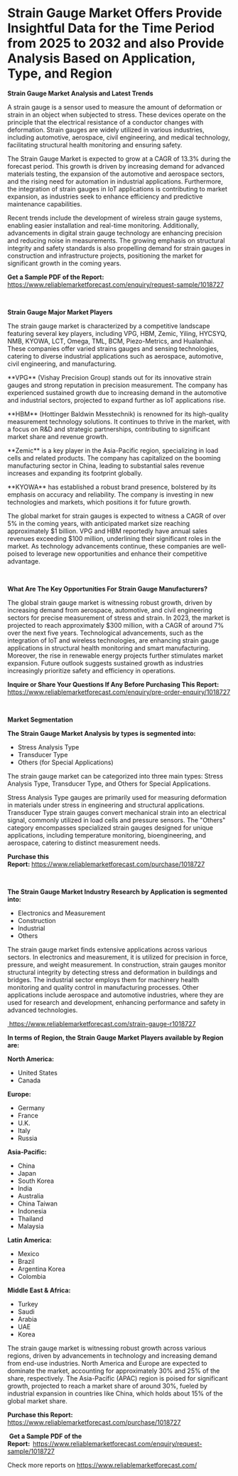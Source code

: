 <p><h1>Strain Gauge Market Offers Provide Insightful Data for the Time Period from 2025 to 2032 and also Provide Analysis Based on Application, Type, and Region</h1></p><p><strong>Strain Gauge Market Analysis and Latest Trends</strong></p>
<p><p>A strain gauge is a sensor used to measure the amount of deformation or strain in an object when subjected to stress. These devices operate on the principle that the electrical resistance of a conductor changes with deformation. Strain gauges are widely utilized in various industries, including automotive, aerospace, civil engineering, and medical technology, facilitating structural health monitoring and ensuring safety.</p><p>The Strain Gauge Market is expected to grow at a CAGR of 13.3% during the forecast period. This growth is driven by increasing demand for advanced materials testing, the expansion of the automotive and aerospace sectors, and the rising need for automation in industrial applications. Furthermore, the integration of strain gauges in IoT applications is contributing to market expansion, as industries seek to enhance efficiency and predictive maintenance capabilities.</p><p>Recent trends include the development of wireless strain gauge systems, enabling easier installation and real-time monitoring. Additionally, advancements in digital strain gauge technology are enhancing precision and reducing noise in measurements. The growing emphasis on structural integrity and safety standards is also propelling demand for strain gauges in construction and infrastructure projects, positioning the market for significant growth in the coming years.</p></p>
<p><strong>Get a Sample PDF of the Report:&nbsp;</strong> <a href="https://www.reliablemarketforecast.com/enquiry/request-sample/1018727?utm_campaign=3081&utm_medium=2&utm_source=Github&utm_content=ia&utm_term=08042025&utm_id=strain-gauge">https://www.reliablemarketforecast.com/enquiry/request-sample/1018727</a></p>
<p>&nbsp;</p>
<p><strong>Strain Gauge Major Market Players</strong></p>
<p><p>The strain gauge market is characterized by a competitive landscape featuring several key players, including VPG, HBM, Zemic, Yiling, HYCSYQ, NMB, KYOWA, LCT, Omega, TML, BCM, Piezo-Metrics, and Hualanhai. These companies offer varied strains gauges and sensing technologies, catering to diverse industrial applications such as aerospace, automotive, civil engineering, and manufacturing.</p><p>**VPG** (Vishay Precision Group) stands out for its innovative strain gauges and strong reputation in precision measurement. The company has experienced sustained growth due to increasing demand in the automotive and industrial sectors, projected to expand further as IoT applications rise.</p><p>**HBM** (Hottinger Baldwin Messtechnik) is renowned for its high-quality measurement technology solutions. It continues to thrive in the market, with a focus on R&D and strategic partnerships, contributing to significant market share and revenue growth. </p><p>**Zemic** is a key player in the Asia-Pacific region, specializing in load cells and related products. The company has capitalized on the booming manufacturing sector in China, leading to substantial sales revenue increases and expanding its footprint globally.</p><p>**KYOWA** has established a robust brand presence, bolstered by its emphasis on accuracy and reliability. The company is investing in new technologies and markets, which positions it for future growth.</p><p>The global market for strain gauges is expected to witness a CAGR of over 5% in the coming years, with anticipated market size reaching approximately $1 billion. VPG and HBM reportedly have annual sales revenues exceeding $100 million, underlining their significant roles in the market. As technology advancements continue, these companies are well-poised to leverage new opportunities and enhance their competitive advantage.</p></p>
<p>&nbsp;</p>
<p><strong>What Are The Key Opportunities For Strain Gauge Manufacturers?</strong></p>
<p><p>The global strain gauge market is witnessing robust growth, driven by increasing demand from aerospace, automotive, and civil engineering sectors for precise measurement of stress and strain. In 2023, the market is projected to reach approximately $300 million, with a CAGR of around 7% over the next five years. Technological advancements, such as the integration of IoT and wireless technologies, are enhancing strain gauge applications in structural health monitoring and smart manufacturing. Moreover, the rise in renewable energy projects further stimulates market expansion. Future outlook suggests sustained growth as industries increasingly prioritize safety and efficiency in operations.</p></p>
<p><strong>Inquire or Share Your Questions If Any Before Purchasing This Report:</strong> <a href="https://www.reliablemarketforecast.com/enquiry/pre-order-enquiry/1018727?utm_campaign=3081&utm_medium=2&utm_source=Github&utm_content=ia&utm_term=08042025&utm_id=strain-gauge">https://www.reliablemarketforecast.com/enquiry/pre-order-enquiry/1018727</a></p>
<p>&nbsp;</p>
<p><strong>Market Segmentation</strong></p>
<p><strong>The Strain Gauge Market Analysis by types is segmented into:</strong></p>
<p><ul><li>Stress Analysis Type</li><li>Transducer Type</li><li>Others (for Special Applications)</li></ul></p>
<p><p>The strain gauge market can be categorized into three main types: Stress Analysis Type, Transducer Type, and Others for Special Applications. </p><p>Stress Analysis Type gauges are primarily used for measuring deformation in materials under stress in engineering and structural applications. Transducer Type strain gauges convert mechanical strain into an electrical signal, commonly utilized in load cells and pressure sensors. The "Others" category encompasses specialized strain gauges designed for unique applications, including temperature monitoring, bioengineering, and aerospace, catering to distinct measurement needs.</p></p>
<p><strong>Purchase this Report:&nbsp;</strong><a href="https://www.reliablemarketforecast.com/purchase/1018727?utm_campaign=3081&utm_medium=2&utm_source=Github&utm_content=ia&utm_term=08042025&utm_id=strain-gauge">https://www.reliablemarketforecast.com/purchase/1018727</a></p>
<p>&nbsp;</p>
<p><strong>The Strain Gauge Market Industry Research by Application is segmented into:</strong></p>
<p><ul><li>Electronics and Measurement</li><li>Construction</li><li>Industrial</li><li>Others</li></ul></p>
<p><p>The strain gauge market finds extensive applications across various sectors. In electronics and measurement, it is utilized for precision in force, pressure, and weight measurement. In construction, strain gauges monitor structural integrity by detecting stress and deformation in buildings and bridges. The industrial sector employs them for machinery health monitoring and quality control in manufacturing processes. Other applications include aerospace and automotive industries, where they are used for research and development, enhancing performance and safety in advanced technologies.</p></p>
<p><a href="https://www.reliablemarketforecast.com/strain-gauge-r1018727?utm_campaign=3081&utm_medium=2&utm_source=Github&utm_content=ia&utm_term=08042025&utm_id=strain-gauge">&nbsp;https://www.reliablemarketforecast.com/strain-gauge-r1018727</a></p>
<p><strong>In terms of Region, the Strain Gauge Market Players available by Region are:</strong></p>
<p>
    <p> <strong> North America: </strong>
        <ul>
            <li>United States</li>
            <li>Canada</li>
        </ul>
        </p> 
    <p> <strong> Europe: </strong>
        <ul>
            <li>Germany</li>
            <li>France</li>
            <li>U.K.</li>
            <li>Italy</li>
            <li>Russia</li>
        </ul>
        </p> 
    <p> <strong> Asia-Pacific: </strong>
        <ul>
            <li>China</li>
            <li>Japan</li>
            <li>South Korea</li>
            <li>India</li>
            <li>Australia</li>
            <li>China Taiwan</li>
            <li>Indonesia</li>
            <li>Thailand</li>
            <li>Malaysia</li>
        </ul>
        </p> 
    <p> <strong> Latin America: </strong>
        <ul>
            <li>Mexico</li>
            <li>Brazil</li>
            <li>Argentina Korea</li>
            <li>Colombia</li>
        </ul>
        </p> 
    <p> <strong> Middle East & Africa: </strong>
        <ul>
            <li>Turkey</li>
            <li>Saudi</li>
            <li>Arabia</li>
            <li>UAE</li>
            <li>Korea</li>
        </ul>
    </p>
    </p>
<p><p>The strain gauge market is witnessing robust growth across various regions, driven by advancements in technology and increasing demand from end-use industries. North America and Europe are expected to dominate the market, accounting for approximately 30% and 25% of the share, respectively. The Asia-Pacific (APAC) region is poised for significant growth, projected to reach a market share of around 30%, fueled by industrial expansion in countries like China, which holds about 15% of the global market share.</p></p>
<p><strong>Purchase this Report: </strong><a href="https://www.reliablemarketforecast.com/purchase/1018727?utm_campaign=3081&utm_medium=2&utm_source=Github&utm_content=ia&utm_term=08042025&utm_id=strain-gauge">https://www.reliablemarketforecast.com/purchase/1018727</a></p>
<p>&nbsp;<strong>Get a Sample PDF of the Report:&nbsp;&nbsp;</strong><a href="https://www.reliablemarketforecast.com/enquiry/request-sample/1018727?utm_campaign=3081&utm_medium=2&utm_source=Github&utm_content=ia&utm_term=08042025&utm_id=strain-gauge">https://www.reliablemarketforecast.com/enquiry/request-sample/1018727</a></p>
<p><strong></strong></p>
<p>Check more reports on <a href="https://www.reliablemarketforecast.com/?utm_campaign=3081&utm_medium=2&utm_source=Github&utm_content=ia&utm_term=08042025&utm_id=strain-gauge">https://www.reliablemarketforecast.com/</a></p>